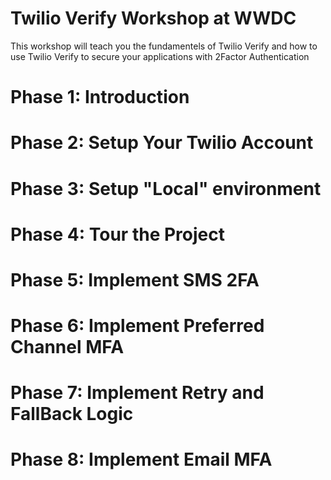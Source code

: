 ##

# Twilio Verify Workshop at WWDC

This workshop will teach you the fundamentels of Twilio Verify and how to use Twilio Verify to secure your applications with 2Factor Authentication

# Phase 1: Introduction

>

# Phase 2: Setup Your Twilio Account

# Phase 3: Setup "Local" environment

# Phase 4: Tour the Project

# Phase 5: Implement SMS 2FA

# Phase 6: Implement Preferred Channel MFA

# Phase 7: Implement Retry and FallBack Logic

# Phase 8: Implement Email MFA

#
